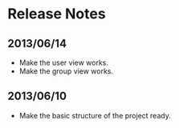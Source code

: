 Release Notes
====

## 2013/06/14

* Make the user view works.
* Make the group view works.

## 2013/06/10

* Make the basic structure of the project ready.